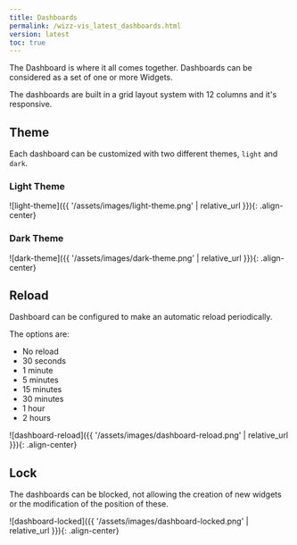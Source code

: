 ```yaml
---
title: Dashboards
permalink: /wizz-vis_latest_dashboards.html
version: latest
toc: true
---
```


The Dashboard is where it all comes together. Dashboards can be considered as a set of one or more Widgets.

The dashboards are built in a grid layout system with 12 columns and it's responsive.

## Theme

Each dashboard can be customized with two different themes, `light` and `dark`.

### Light Theme

![light-theme]({{ '/assets/images/light-theme.png' | relative_url }}){: .align-center}

### Dark Theme

![dark-theme]({{ '/assets/images/dark-theme.png' | relative_url }}){: .align-center}

## Reload

Dashboard can be configured to make an automatic reload periodically.

The options are:
* No reload
* 30 seconds
* 1 minute
* 5 minutes
* 15 minutes
* 30 minutes
* 1 hour
* 2 hours

![dashboard-reload]({{ '/assets/images/dashboard-reload.png' | relative_url }}){: .align-center}

## Lock

The dashboards can be blocked, not allowing the creation of new widgets or the modification of the position of these.

![dashboard-locked]({{ '/assets/images/dashboard-locked.png' | relative_url }}){: .align-center}
